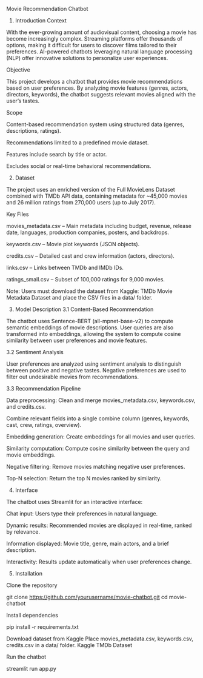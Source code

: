 Movie Recommendation Chatbot
1. Introduction
Context

With the ever-growing amount of audiovisual content, choosing a movie has become increasingly complex. Streaming platforms offer thousands of options, making it difficult for users to discover films tailored to their preferences. AI-powered chatbots leveraging natural language processing (NLP) offer innovative solutions to personalize user experiences.

Objective

This project develops a chatbot that provides movie recommendations based on user preferences. By analyzing movie features (genres, actors, directors, keywords), the chatbot suggests relevant movies aligned with the user’s tastes.

Scope

Content-based recommendation system using structured data (genres, descriptions, ratings).

Recommendations limited to a predefined movie dataset.

Features include search by title or actor.

Excludes social or real-time behavioral recommendations.

2. Dataset

The project uses an enriched version of the Full MovieLens Dataset combined with TMDb API data, containing metadata for ~45,000 movies and 26 million ratings from 270,000 users (up to July 2017).

Key Files

movies_metadata.csv – Main metadata including budget, revenue, release date, languages, production companies, posters, and backdrops.

keywords.csv – Movie plot keywords (JSON objects).

credits.csv – Detailed cast and crew information (actors, directors).

links.csv – Links between TMDb and IMDb IDs.

ratings_small.csv – Subset of 100,000 ratings for 9,000 movies.

Note: Users must download the dataset from Kaggle: TMDb Movie Metadata Dataset
 and place the CSV files in a data/ folder.

3. Model Description
3.1 Content-Based Recommendation

The chatbot uses Sentence-BERT (all-mpnet-base-v2) to compute semantic embeddings of movie descriptions. User queries are also transformed into embeddings, allowing the system to compute cosine similarity between user preferences and movie features.

3.2 Sentiment Analysis

User preferences are analyzed using sentiment analysis to distinguish between positive and negative tastes. Negative preferences are used to filter out undesirable movies from recommendations.

3.3 Recommendation Pipeline

Data preprocessing: Clean and merge movies_metadata.csv, keywords.csv, and credits.csv.

Combine relevant fields into a single combine column (genres, keywords, cast, crew, ratings, overview).

Embedding generation: Create embeddings for all movies and user queries.

Similarity computation: Compute cosine similarity between the query and movie embeddings.

Negative filtering: Remove movies matching negative user preferences.

Top-N selection: Return the top N movies ranked by similarity.

4. Interface

The chatbot uses Streamlit for an interactive interface:

Chat input: Users type their preferences in natural language.

Dynamic results: Recommended movies are displayed in real-time, ranked by relevance.

Information displayed: Movie title, genre, main actors, and a brief description.

Interactivity: Results update automatically when user preferences change.

5. Installation

Clone the repository

git clone https://github.com/yourusername/movie-chatbot.git
cd movie-chatbot


Install dependencies

pip install -r requirements.txt


Download dataset from Kaggle
Place movies_metadata.csv, keywords.csv, credits.csv in a data/ folder.
Kaggle TMDb Dataset

Run the chatbot

streamlit run app.py
